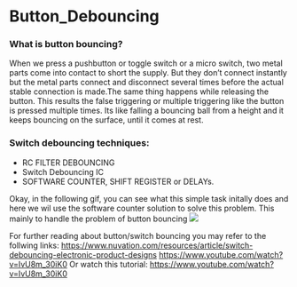 # Button_Debouncing


### What is button bouncing?
When we press a pushbutton or toggle switch or a micro switch, two metal parts come into contact to short the supply. But they don’t connect instantly but the metal parts connect and disconnect several times before the actual stable connection is made.The same thing happens while releasing the button. This results the false triggering or multiple triggering like the button is pressed multiple times. Its like falling a bouncing ball from a height and it keeps bouncing on the surface, until it comes at rest.

### Switch debouncing techniques:
* RC FILTER DEBOUNCING
* Switch Debouncing IC
* SOFTWARE COUNTER, SHIFT REGISTER or DELAYs.

Okay, in the following gif, you can see what this simple task initally does and here we wil use the software counter solution to solve this problem.
This mainly to handle the problem of button bouncing
![](https://github.com/MahmoudMostafaTayee/Button_Debouncing/blob/main/Button%20to%20switch%20between%20leds.gif)


For further reading about button/switch bouncing you may refer to the follwing links:
https://www.nuvation.com/resources/article/switch-debouncing-electronic-product-designs
https://www.youtube.com/watch?v=IvU8m_30iK0
Or watch this tutorial:
https://www.youtube.com/watch?v=IvU8m_30iK0

